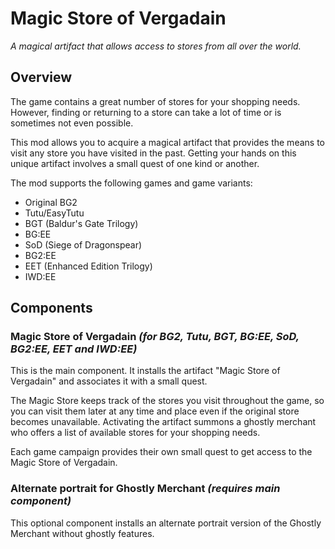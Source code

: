 # Magic Store of Vergadain
*A magical artifact that allows access to stores from all over the world.*

## Overview

The game contains a great number of stores for your shopping needs. However, finding or returning to a store can take a lot of time or is sometimes not even possible.

This mod allows you to acquire a magical artifact that provides the means to visit any store you have visited in the past. Getting your hands on this unique artifact involves a small quest of one kind or another.

The mod supports the following games and game variants:
- Original BG2
- Tutu/EasyTutu
- BGT (Baldur's Gate Trilogy)
- BG:EE
- SoD (Siege of Dragonspear)
- BG2:EE
- EET (Enhanced Edition Trilogy)
- IWD:EE

## Components

### Magic Store of Vergadain *(for BG2, Tutu, BGT, BG:EE, SoD, BG2:EE, EET and IWD:EE)*

This is the main component. It installs the artifact "Magic Store of Vergadain" and associates it with a small quest.

The Magic Store keeps track of the stores you visit throughout the game, so you can visit them later at any time and place even if the original store becomes unavailable. Activating the artifact summons a ghostly merchant who offers a list of available stores for your shopping needs.

Each game campaign provides their own small quest to get access to the Magic Store of Vergadain.

### Alternate portrait for Ghostly Merchant *(requires main component)*

This optional component installs an alternate portrait version of the Ghostly Merchant without ghostly features.
